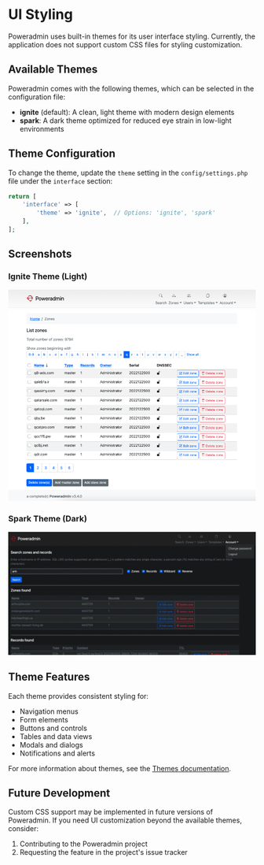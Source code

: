 # UI Styling

Poweradmin uses built-in themes for its user interface styling. Currently, the application does not support custom CSS files for styling customization.

## Available Themes

Poweradmin comes with the following themes, which can be selected in the configuration file:

- **ignite** (default): A clean, light theme with modern design elements
- **spark**: A dark theme optimized for reduced eye strain in low-light environments

## Theme Configuration

To change the theme, update the `theme` setting in the `config/settings.php` file under the `interface` section:

```php
return [
    'interface' => [
        'theme' => 'ignite',  // Options: 'ignite', 'spark'
    ],
];
```

## Screenshots

### Ignite Theme (Light)
![Ignite Theme](/screenshots/ignite_zone_list.png)

### Spark Theme (Dark)
![Spark Theme](/screenshots/spark_zone_list.png)

## Theme Features

Each theme provides consistent styling for:

- Navigation menus
- Form elements
- Buttons and controls
- Tables and data views
- Modals and dialogs
- Notifications and alerts

For more information about themes, see the [Themes documentation](./themes.md).

## Future Development

Custom CSS support may be implemented in future versions of Poweradmin. If you need UI customization beyond the available themes, consider:

1. Contributing to the Poweradmin project
2. Requesting the feature in the project's issue tracker